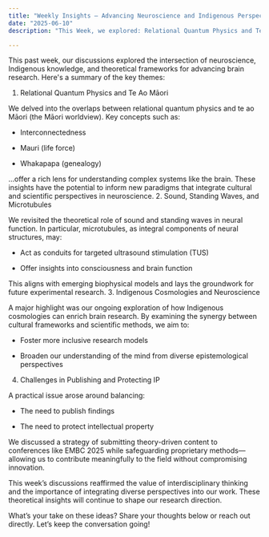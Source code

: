 ```yaml
---
title: "Weekly Insights – Advancing Neuroscience and Indigenous Perspectives"
date: "2025-06-10"
description: "This Week, we explored: Relational Quantum Physics and Te Ao Māori, Sound, Standing Waves, and Microtubules, Indigenous Cosmologies and Neuroscience, and Challenges in Publishing and Protecting IP ."

---
```


This past week, our discussions explored the intersection of neuroscience, Indigenous knowledge, and theoretical frameworks for advancing brain research. Here's a summary of the key themes:

1. Relational Quantum Physics and Te Ao Māori

We delved into the overlaps between relational quantum physics and te ao Māori (the Māori worldview). Key concepts such as:

- Interconnectedness

- Mauri (life force)

- Whakapapa (genealogy)

…offer a rich lens for understanding complex systems like the brain. These insights have the potential to inform new paradigms that integrate cultural and scientific perspectives in neuroscience.
2. Sound, Standing Waves, and Microtubules

We revisited the theoretical role of sound and standing waves in neural function. In particular, microtubules, as integral components of neural structures, may:

- Act as conduits for targeted ultrasound stimulation (TUS)

- Offer insights into consciousness and brain function

This aligns with emerging biophysical models and lays the groundwork for future experimental research.
3. Indigenous Cosmologies and Neuroscience

A major highlight was our ongoing exploration of how Indigenous cosmologies can enrich brain research. By examining the synergy between cultural frameworks and scientific methods, we aim to:

- Foster more inclusive research models

- Broaden our understanding of the mind from diverse epistemological perspectives

4. Challenges in Publishing and Protecting IP

A practical issue arose around balancing:

- The need to publish findings

- The need to protect intellectual property

We discussed a strategy of submitting theory-driven content to conferences like EMBC 2025 while safeguarding proprietary methods—allowing us to contribute meaningfully to the field without compromising innovation.

This week’s discussions reaffirmed the value of interdisciplinary thinking and the importance of integrating diverse perspectives into our work. These theoretical insights will continue to shape our research direction.

What’s your take on these ideas?
Share your thoughts below or reach out directly. Let’s keep the conversation going!